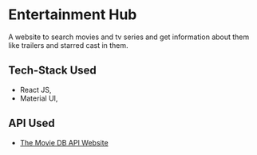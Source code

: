 # Entertainment Hub

A website to search movies and tv series and get information about them like trailers and starred cast in them.

## Tech-Stack Used

- React JS,
- Material UI,

## API Used

- [The Movie DB API
  Website](https://developers.themoviedb.org/3)
  

